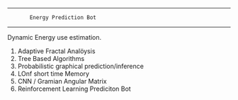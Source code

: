 -------------------------------------
           
           Energy Prediction Bot

---------------------------------------


Dynamic Energy use estimation.

      
  1) Adaptive Fractal Analöysis
  2) Tree Based Algorithms
  3) Probabilistic graphical prediction/inference
  4) LOnf short time Memory
  5) CNN / Gramian Angular Matrix
  6) Reinforcement Learning Prediciton Bot
  

